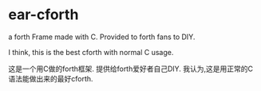 # ear-cforth
a forth Frame made with C. Provided to forth fans to DIY.

I think, this is the best cforth with normal C usage.


这是一个用C做的forth框架. 提供给forth爱好者自己DIY.
我认为,这是用正常的C语法能做出来的最好cforth.
